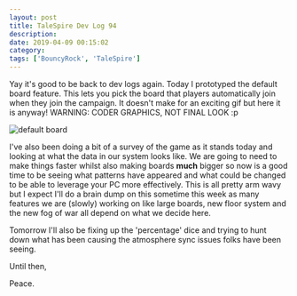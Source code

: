 ```yaml
---
layout: post
title: TaleSpire Dev Log 94
description:
date: 2019-04-09 00:15:02
category:
tags: ['BouncyRock', 'TaleSpire']
---
```


Yay it's good to be back to dev logs again. Today I prototyped the default board feature. This lets you pick the board that players automatically join when they join the campaign. It doesn't make for an exciting gif but here it is anyway! WARNING: CODER GRAPHICS, NOT FINAL LOOK :p

![default board](/assets/videos/defaultBoard0.gif)

I've also been doing a bit of a survey of the game as it stands today and looking at what the data in our system looks like. We are going to need to make things faster whilst also making boards **much** bigger so now is a good time to be seeing what patterns have appeared and what could be changed to be able to leverage your PC more effectively. This is all pretty arm wavy but I expect I'll do a brain dump on this sometime this week as many features we are (slowly) working on like large boards, new floor system and the new fog of war all depend on what we decide here.

Tomorrow I'll also be fixing up the 'percentage' dice and trying to hunt down what has been causing the atmosphere sync issues folks have been seeing.

Until then,

Peace.
